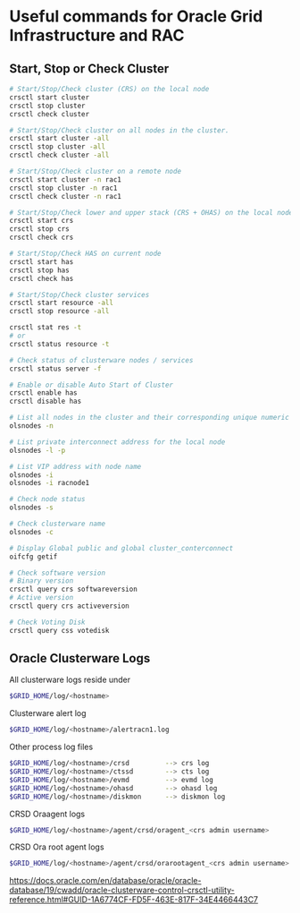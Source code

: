 # Useful commands for Oracle Grid Infrastructure and RAC

## Start, Stop or Check Cluster

```sh
# Start/Stop/Check cluster (CRS) on the local node
crsctl start cluster
crsctl stop cluster
crsctl check cluster
```

```sh
# Start/Stop/Check cluster on all nodes in the cluster.
crsctl start cluster -all
crsctl stop cluster -all
crsctl check cluster -all
```

```sh
# Start/Stop/Check cluster on a remote node
crsctl start cluster -n rac1
crsctl stop cluster -n rac1
crsctl check cluster -n rac1
```

```sh
# Start/Stop/Check lower and upper stack (CRS + OHAS) on the local node
crsctl start crs
crsctl stop crs
crsctl check crs
```

```sh
# Start/Stop/Check HAS on current node
crsctl start has
crsctl stop has
crsctl check has
```

```sh
# Start/Stop/Check cluster services
crsctl start resource -all
crsctl stop resource -all

crsctl stat res -t
# or
crsctl status resource -t
```

```sh
# Check status of clusterware nodes / services
crsctl status server -f
```

```sh
# Enable or disable Auto Start of Cluster
crsctl enable has
crsctl disable has
```

```sh
# List all nodes in the cluster and their corresponding unique numeric IDs.
olsnodes -n

# List private interconnect address for the local node
olsnodes -l -p

# List VIP address with node name
olsnodes -i
olsnodes -i racnode1

# Check node status
olsnodes -s

# Check clusterware name
olsnodes -c
```

```sh
# Display Global public and global cluster_conterconnect
oifcfg getif
```

```sh
# Check software version
# Binary version
crsctl query crs softwareversion
# Active version
crsctl query crs activeversion
```

```sh
# Check Voting Disk
crsctl query css votedisk
```

## Oracle Clusterware Logs

All clusterware logs reside under

```sh
$GRID_HOME/log/<hostname>
```

Clusterware alert log

```sh
$GRID_HOME/log/<hostname>/alertracn1.log
```

Other process log files

```sh
$GRID_HOME/log/<hostname>/crsd         --> crs log
$GRID_HOME/log/<hostname>/ctssd        --> cts log
$GRID_HOME/log/<hostname>/evmd         --> evmd log
$GRID_HOME/log/<hostname>/ohasd        --> ohasd log
$GRID_HOME/log/<hostname>/diskmon      --> diskmon log
```

CRSD Oraagent logs

```sh
$GRID_HOME/log/<hostname>/agent/crsd/oragent_<crs admin username>
```

CRSD Ora root agent logs

```sh
$GRID_HOME/log/<hostname>/agent/crsd/orarootagent_<crs admin username>
```

<https://docs.oracle.com/en/database/oracle/oracle-database/19/cwadd/oracle-clusterware-control-crsctl-utility-reference.html#GUID-1A6774CF-FD5F-463E-817F-34E4466443C7>
